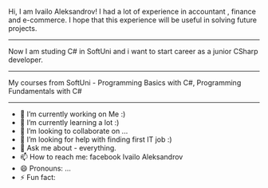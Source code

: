 Hi, I am Ivailo Aleksandrov! I had a lot of experience in accountant , finance and e-commerce. 
I hope that this experience will be useful in solving future projects.
- - - - - - - - - - - - - - - - - - - - - - - - - - - - - - - - - - -
Now I am studing C# in SoftUni and i want to start career as a junior CSharp developer.
- - - - - - - - - - - - - - - - - - - - - - - - - - - - - - - - - - - - - - - - - - - 
My courses from SoftUni - Programming Basics with C#, Programming Fundamentals with C#
- - - - - - - - - - - - - - - - - - - - - - - - - - - - - - - - - - - - - - - - - - - 

- 🔭 I’m currently working on Me :)
- 🌱 I’m currently learning a lot :)
- 👯 I’m looking to collaborate on ...
- 🤔 I’m looking for help with finding first IT job :)
- 💬 Ask me about - everything.
- 📫 How to reach me: facebook Ivailo Aleksandrov
- 😄 Pronouns: ...
- ⚡ Fun fact: 

